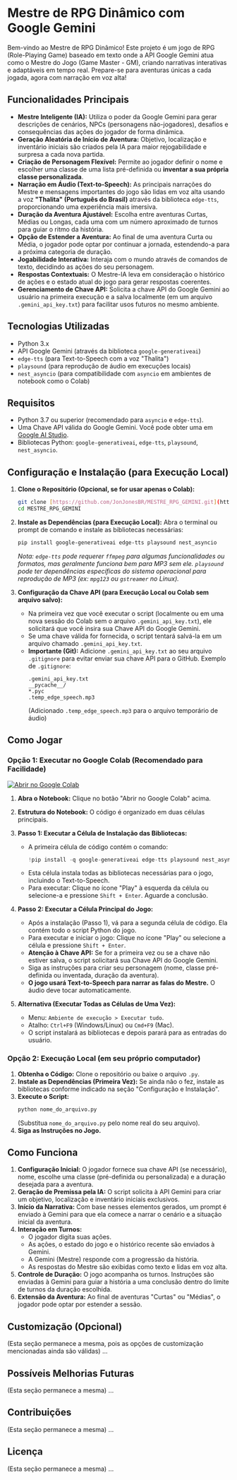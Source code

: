 # Mestre de RPG Dinâmico com Google Gemini

Bem-vindo ao Mestre de RPG Dinâmico! Este projeto é um jogo de RPG (Role-Playing Game) baseado em texto onde a API Google Gemini atua como o Mestre do Jogo (Game Master - GM), criando narrativas interativas e adaptáveis em tempo real. Prepare-se para aventuras únicas a cada jogada, agora com narração em voz alta!

## Funcionalidades Principais

* **Mestre Inteligente (IA):** Utiliza o poder da Google Gemini para gerar descrições de cenários, NPCs (personagens não-jogadores), desafios e consequências das ações do jogador de forma dinâmica.
* **Geração Aleatória de Início de Aventura:** Objetivo, localização e inventário iniciais são criados pela IA para maior rejogabilidade e surpresa a cada nova partida.
* **Criação de Personagem Flexível:** Permite ao jogador definir o nome e escolher uma classe de uma lista pré-definida ou **inventar a sua própria classe personalizada**.
* **Narração em Áudio (Text-to-Speech):** As principais narrações do Mestre e mensagens importantes do jogo são lidas em voz alta usando a voz **"Thalita" (Português do Brasil)** através da biblioteca `edge-tts`, proporcionando uma experiência mais imersiva.
* **Duração da Aventura Ajustável:** Escolha entre aventuras Curtas, Médias ou Longas, cada uma com um número aproximado de turnos para guiar o ritmo da história.
* **Opção de Estender a Aventura:** Ao final de uma aventura Curta ou Média, o jogador pode optar por continuar a jornada, estendendo-a para a próxima categoria de duração.
* **Jogabilidade Interativa:** Interaja com o mundo através de comandos de texto, decidindo as ações do seu personagem.
* **Respostas Contextuais:** O Mestre-IA leva em consideração o histórico de ações e o estado atual do jogo para gerar respostas coerentes.
* **Gerenciamento de Chave API:** Solicita a chave API do Google Gemini ao usuário na primeira execução e a salva localmente (em um arquivo `.gemini_api_key.txt`) para facilitar usos futuros no mesmo ambiente.

## Tecnologias Utilizadas

* Python 3.x
* API Google Gemini (através da biblioteca `google-generativeai`)
* `edge-tts` (para Text-to-Speech com a voz "Thalita")
* `playsound` (para reprodução de áudio em execuções locais)
* `nest_asyncio` (para compatibilidade com `asyncio` em ambientes de notebook como o Colab)

## Requisitos

* Python 3.7 ou superior (recomendado para `asyncio` e `edge-tts`).
* Uma Chave API válida do Google Gemini. Você pode obter uma em [Google AI Studio](https://aistudio.google.com/app/apikey).
* Bibliotecas Python: `google-generativeai`, `edge-tts`, `playsound`, `nest_asyncio`.

## Configuração e Instalação (para Execução Local)

1.  **Clone o Repositório (Opcional, se for usar apenas o Colab):**
    ```bash
    git clone [https://github.com/JonJonesBR/MESTRE_RPG_GEMINI.git](https://github.com/JonJonesBR/MESTRE_RPG_GEMINI.git)
    cd MESTRE_RPG_GEMINI
    ```

2.  **Instale as Dependências (para Execução Local):**
    Abra o terminal ou prompt de comando e instale as bibliotecas necessárias:
    ```bash
    pip install google-generativeai edge-tts playsound nest_asyncio
    ```
    *Nota: `edge-tts` pode requerer `ffmpeg` para algumas funcionalidades ou formatos, mas geralmente funciona bem para MP3 sem ele. `playsound` pode ter dependências específicas do sistema operacional para reprodução de MP3 (ex: `mpg123` ou `gstreamer` no Linux).*

3.  **Configuração da Chave API (para Execução Local ou Colab sem arquivo salvo):**
    * Na primeira vez que você executar o script (localmente ou em uma nova sessão do Colab sem o arquivo `.gemini_api_key.txt`), ele solicitará que você insira sua Chave API do Google Gemini.
    * Se uma chave válida for fornecida, o script tentará salvá-la em um arquivo chamado `.gemini_api_key.txt`.
    * **Importante (Git):** Adicione `.gemini_api_key.txt` ao seu arquivo `.gitignore` para evitar enviar sua chave API para o GitHub. Exemplo de `.gitignore`:
        ```
        .gemini_api_key.txt
        __pycache__/
        *.pyc
        .temp_edge_speech.mp3 
        ```
        (Adicionado `.temp_edge_speech.mp3` para o arquivo temporário de áudio)

## Como Jogar

### Opção 1: Executar no Google Colab (Recomendado para Facilidade)

[![Abrir no Google Colab](https://colab.research.google.com/assets/colab-badge.svg)](https://colab.research.google.com/drive/1DREJXthcCpMC-Lflmy8qGgXGCWLtomYu#scrollTo=D228-CeWCPM9)

1.  **Abra o Notebook:** Clique no botão "Abrir no Google Colab" acima.
2.  **Estrutura do Notebook:** O código é organizado em duas células principais.

3.  **Passo 1: Executar a Célula de Instalação das Bibliotecas:**
    * A primeira célula de código contém o comando:
      ```python
      !pip install -q google-generativeai edge-tts playsound nest_asyncio
      ```
    * Esta célula instala todas as bibliotecas necessárias para o jogo, incluindo o Text-to-Speech.
    * Para executar: Clique no ícone "Play" à esquerda da célula ou selecione-a e pressione `Shift + Enter`. Aguarde a conclusão.

4.  **Passo 2: Executar a Célula Principal do Jogo:**
    * Após a instalação (Passo 1), vá para a segunda célula de código. Ela contém todo o script Python do jogo.
    * Para executar e iniciar o jogo: Clique no ícone "Play" ou selecione a célula e pressione `Shift + Enter`.
    * **Atenção à Chave API:** Se for a primeira vez ou se a chave não estiver salva, o script solicitará sua Chave API do Google Gemini.
    * Siga as instruções para criar seu personagem (nome, classe pré-definida ou inventada, duração da aventura).
    * **O jogo usará Text-to-Speech para narrar as falas do Mestre.** O áudio deve tocar automaticamente.

5.  **Alternativa (Executar Todas as Células de Uma Vez):**
    * Menu: `Ambiente de execução > Executar tudo`.
    * Atalho: `Ctrl+F9` (Windows/Linux) ou `Cmd+F9` (Mac).
    * O script instalará as bibliotecas e depois parará para as entradas do usuário.

### Opção 2: Execução Local (em seu próprio computador)

1.  **Obtenha o Código:** Clone o repositório ou baixe o arquivo `.py`.
2.  **Instale as Dependências (Primeira Vez):** Se ainda não o fez, instale as bibliotecas conforme indicado na seção "Configuração e Instalação".
3.  **Execute o Script:**
    ```bash
    python nome_do_arquivo.py 
    ```
    (Substitua `nome_do_arquivo.py` pelo nome real do seu arquivo).
4.  **Siga as Instruções no Jogo.**

## Como Funciona

1.  **Configuração Inicial:** O jogador fornece sua chave API (se necessário), nome, escolhe uma classe (pré-definida ou personalizada) e a duração desejada para a aventura.
2.  **Geração de Premissa pela IA:** O script solicita à API Gemini para criar um objetivo, localização e inventário iniciais exclusivos.
3.  **Início da Narrativa:** Com base nesses elementos gerados, um prompt é enviado à Gemini para que ela comece a narrar o cenário e a situação inicial da aventura.
4.  **Interação em Turnos:**
    * O jogador digita suas ações.
    * As ações, o estado do jogo e o histórico recente são enviados à Gemini.
    * A Gemini (Mestre) responde com a progressão da história.
    * As respostas do Mestre são exibidas como texto e lidas em voz alta.
5.  **Controle de Duração:** O jogo acompanha os turnos. Instruções são enviadas à Gemini para guiar a história a uma conclusão dentro do limite de turnos da duração escolhida.
6.  **Extensão da Aventura:** Ao final de aventuras "Curtas" ou "Médias", o jogador pode optar por estender a sessão.

## Customização (Opcional)
(Esta seção permanece a mesma, pois as opções de customização mencionadas ainda são válidas)
...

## Possíveis Melhorias Futuras
(Esta seção permanece a mesma)
...

## Contribuições
(Esta seção permanece a mesma)
...

## Licença
(Esta seção permanece a mesma)
...
